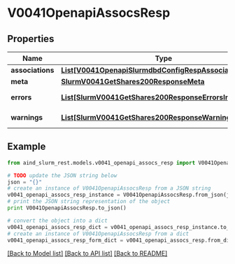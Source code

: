 # V0041OpenapiAssocsResp


## Properties

Name | Type | Description | Notes
------------ | ------------- | ------------- | -------------
**associations** | [**List[V0041OpenapiSlurmdbdConfigRespAssociationsInner]**](V0041OpenapiSlurmdbdConfigRespAssociationsInner.md) | associations | 
**meta** | [**SlurmV0041GetShares200ResponseMeta**](SlurmV0041GetShares200ResponseMeta.md) |  | [optional] 
**errors** | [**List[SlurmV0041GetShares200ResponseErrorsInner]**](SlurmV0041GetShares200ResponseErrorsInner.md) | Query errors | [optional] 
**warnings** | [**List[SlurmV0041GetShares200ResponseWarningsInner]**](SlurmV0041GetShares200ResponseWarningsInner.md) | Query warnings | [optional] 

## Example

```python
from aind_slurm_rest.models.v0041_openapi_assocs_resp import V0041OpenapiAssocsResp

# TODO update the JSON string below
json = "{}"
# create an instance of V0041OpenapiAssocsResp from a JSON string
v0041_openapi_assocs_resp_instance = V0041OpenapiAssocsResp.from_json(json)
# print the JSON string representation of the object
print V0041OpenapiAssocsResp.to_json()

# convert the object into a dict
v0041_openapi_assocs_resp_dict = v0041_openapi_assocs_resp_instance.to_dict()
# create an instance of V0041OpenapiAssocsResp from a dict
v0041_openapi_assocs_resp_form_dict = v0041_openapi_assocs_resp.from_dict(v0041_openapi_assocs_resp_dict)
```
[[Back to Model list]](../README.md#documentation-for-models) [[Back to API list]](../README.md#documentation-for-api-endpoints) [[Back to README]](../README.md)


